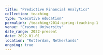 ```yaml
---
title: "Predictive Financial Analytics"
collection: teaching
type: "Executive education"
permalink: /teaching/2014-spring-teaching-1
venue: "Erasmus University"
date_range: 2022-present
date: 2022-01-01
location: "Rotterdam, Netherlands"
ongoing: true
---
```

